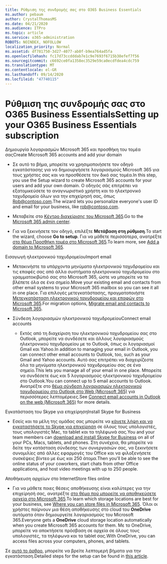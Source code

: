 ```yaml
---
title: Ρύθμιση της συνδρομής σας στο O365 Business Essentials
ms.author: pebaum
author: CrystalThomasMS
ms.date: 04/21/2020
ms.audience: ITPro
ms.topic: article
ms.service: o365-administration
ROBOTS: NOINDEX, NOFOLLOW
localization_priority: Normal
ms.assetid: df781750-3d27-4077-ab0f-b9ea764ad5fa
ms.openlocfilehash: fc17d73ccdddab7e1c9e7693f6715b38efef7f56
ms.sourcegitcommit: c6692ce0fa1358ec3529e59ca0ecdfdea4cdc759
ms.translationtype: MT
ms.contentlocale: el-GR
ms.lasthandoff: 09/14/2020
ms.locfileid: "47740115"
---
```

# <a name="setting-up-your-o365-business-essentials-subscription"></a><span data-ttu-id="8624b-102">Ρύθμιση της συνδρομής σας στο O365 Business Essentials</span><span class="sxs-lookup"><span data-stu-id="8624b-102">Setting up your O365 Business Essentials subscription</span></span>

<span data-ttu-id="8624b-103">Δημιουργία λογαριασμών Microsoft 365 και προσθήκη του τομέα σας</span><span class="sxs-lookup"><span data-stu-id="8624b-103">Create Microsoft 365 accounts and add your domain</span></span>
  
- <span data-ttu-id="8624b-104">Σε αυτό το βήμα, μπορείτε να χρησιμοποιήσετε τον οδηγό εγκατάστασης για να δημιουργήσετε λογαριασμούς Microsoft 365 για τους χρήστες σας και να προσθέσετε τον δικό σας τομέα.</span><span class="sxs-lookup"><span data-stu-id="8624b-104">In this step, you use the Setup wizard to create Microsoft 365 accounts for your users and add your own domain.</span></span> <span data-ttu-id="8624b-105">Ο οδηγός σάς επιτρέπει να εξατομικεύσετε το αναγνωριστικό χρήστη και το ηλεκτρονικό ταχυδρομείο όλων για την επιχείρησή σας, όπως [Rob@contoso.com](mailto:rob@contoso.com).</span><span class="sxs-lookup"><span data-stu-id="8624b-105">The wizard lets you personalize everyone's user ID and email for your business, like [rob@contoso.com](mailto:rob@contoso.com).</span></span>
    
- <span data-ttu-id="8624b-106">Μεταβείτε στο [Κέντρο διαχείρισης του Microsoft 365](https://login.partner.microsoftonline.cn/).</span><span class="sxs-lookup"><span data-stu-id="8624b-106">Go to the [Microsoft 365 admin center](https://login.partner.microsoftonline.cn/).</span></span>
    
- <span data-ttu-id="8624b-107">Για να ξεκινήσετε τον οδηγό, επιλέξτε **Μετάβαση στη ρύθμιση**.</span><span class="sxs-lookup"><span data-stu-id="8624b-107">To start the wizard, choose **Go to setup**.</span></span> <span data-ttu-id="8624b-108">Για να μάθετε περισσότερα, ανατρέξτε [στο θέμα Προσθήκη τομέα στο Microsoft 365](https://docs.microsoft.com/microsoft-365/admin/setup/add-domain).</span><span class="sxs-lookup"><span data-stu-id="8624b-108">To learn more, see [Add a domain to Microsoft 365](https://docs.microsoft.com/microsoft-365/admin/setup/add-domain).</span></span>
    
<span data-ttu-id="8624b-109">Εισαγωγή ηλεκτρονικού ταχυδρομείου</span><span class="sxs-lookup"><span data-stu-id="8624b-109">Import email</span></span>
  
- <span data-ttu-id="8624b-110">Μετακινήστε τα υπάρχοντα μηνύματα ηλεκτρονικού ταχυδρομείου και τις επαφές σας από άλλα συστήματα ηλεκτρονικού ταχυδρομείου στο γραμματοκιβώτιό σας στο Microsoft 365, ώστε να μπορείτε να τα βλέπετε όλα σε ένα σημείο.</span><span class="sxs-lookup"><span data-stu-id="8624b-110">Move your existing email and contacts from other email systems to your Microsoft 365 mailbox so you can see it all in one place.</span></span> <span data-ttu-id="8624b-111">Για επιλογές μετεγκατάστασης, πραγματοποιήστε [Μετεγκατάσταση ηλεκτρονικού ταχυδρομείου και επαφών στο Microsoft 365](https://docs.microsoft.com/microsoft-365/admin/setup/migrate-email-and-contacts-admin).</span><span class="sxs-lookup"><span data-stu-id="8624b-111">For migration options, [Migrate email and contacts to Microsoft 365](https://docs.microsoft.com/microsoft-365/admin/setup/migrate-email-and-contacts-admin).</span></span>
    
- <span data-ttu-id="8624b-112">Σύνδεση λογαριασμών ηλεκτρονικού ταχυδρομείου</span><span class="sxs-lookup"><span data-stu-id="8624b-112">Connect email accounts</span></span>
    
  - <span data-ttu-id="8624b-113">Εκτός από τη διαχείριση του ηλεκτρονικού ταχυδρομείου σας στο Outlook, μπορείτε να συνδέσετε και άλλους λογαριασμούς ηλεκτρονικού ταχυδρομείου με το Outlook, όπως οι λογαριασμοί Gmail και Yahoo.</span><span class="sxs-lookup"><span data-stu-id="8624b-113">In addition to managing your email in Outlook, you can connect other email accounts to Outlook, too, such as your Gmail and Yahoo accounts.</span></span> <span data-ttu-id="8624b-114">Αυτό σας επιτρέπει να διαχειρίζεστε όλα τα μηνύματα ηλεκτρονικού ταχυδρομείου σας σε ένα σημείο.</span><span class="sxs-lookup"><span data-stu-id="8624b-114">This lets you manage all of your email in one place.</span></span> <span data-ttu-id="8624b-115">Μπορείτε να συνδέσετε έως και 5 λογαριασμούς ηλεκτρονικού ταχυδρομείου στο Outlook.</span><span class="sxs-lookup"><span data-stu-id="8624b-115">You can connect up to 5 email accounts to Outlook.</span></span> <span data-ttu-id="8624b-116">Ανατρέξτε στο [θέμα σύνδεση λογαριασμών ηλεκτρονικού ταχυδρομείου στο Outlook στο Web (Microsoft 365)](https://support.office.com/Article/Connect-email-accounts-in-Outlook-on-the-web-Office-365-d7012ff0-924f-4f78-8aca-c3912d886c4d) για περισσότερες λεπτομέρειες.</span><span class="sxs-lookup"><span data-stu-id="8624b-116">See [Connect email accounts in Outlook on the web (Microsoft 365)](https://support.office.com/Article/Connect-email-accounts-in-Outlook-on-the-web-Office-365-d7012ff0-924f-4f78-8aca-c3912d886c4d) for more details.</span></span> 
    
<span data-ttu-id="8624b-117">Εγκατάσταση του Skype για επιχείρηση</span><span class="sxs-lookup"><span data-stu-id="8624b-117">Install Skype for Business</span></span>
  
- <span data-ttu-id="8624b-118">Εσείς και τα μέλη της ομάδας σας μπορείτε να [κάνετε λήψη και να εγκαταστήσετε το Skype για επιχείρηση](https://support.office.com/Article/download-and-install-Skype-for-Business-8a0d4da8-9d58-44f9-9759-5c8f340cb3fb) σε όλους τους υπολογιστές, τους υπολογιστές Mac, τα tablet και τα τηλέφωνά σας.</span><span class="sxs-lookup"><span data-stu-id="8624b-118">You and your team members can [download and install Skype for Business](https://support.office.com/Article/download-and-install-Skype-for-Business-8a0d4da8-9d58-44f9-9759-5c8f340cb3fb) on all of your PCs, Macs, tablets, and phones.</span></span> <span data-ttu-id="8624b-119">Στη συνέχεια, θα μπορείτε να δείτε την κατάσταση σύνδεσης των συνεργασιών σας, να ξεκινήσετε συνομιλίες από άλλες εφαρμογές του Office και να φιλοξενήσετε συσκέψεις βίντεο με έως και 250 άτομα.</span><span class="sxs-lookup"><span data-stu-id="8624b-119">Then you'll be able to see the online status of your coworkers, start chats from other Office applications, and host video meetings with up to 250 people.</span></span> 
    
<span data-ttu-id="8624b-120">Αποθήκευση αρχείων στο Internet</span><span class="sxs-lookup"><span data-stu-id="8624b-120">Store files online</span></span>
  
- <span data-ttu-id="8624b-121">Για να μάθετε ποιες θέσεις αποθήκευσης είναι καλύτερες για την επιχείρησή σας, ανατρέξτε [στο θέμα πού μπορείτε να αποθηκεύσετε αρχεία στο Microsoft 365](https://support.office.com/article/c7c20284-bc94-47f4-9728-d28e9daf0790.aspx).</span><span class="sxs-lookup"><span data-stu-id="8624b-121">To learn which storage locations are best for your business, see [Where you can store files in Microsoft 365](https://support.office.com/article/c7c20284-bc94-47f4-9728-d28e9daf0790.aspx).</span></span> <span data-ttu-id="8624b-122">Όλοι οι χρήστες παίρνουν μια θέση αποθήκευσης στο cloud του **OneDrive** αυτόματα όταν δημιουργείτε λογαριασμούς του Microsoft 365.</span><span class="sxs-lookup"><span data-stu-id="8624b-122">Everyone gets a **OneDrive** cloud storage location automatically when you create Microsoft 365 accounts for them.</span></span> <span data-ttu-id="8624b-123">Με το OneDrive, μπορείτε να αποκτήσετε πρόσβαση σε αρχεία σε όλους τους υπολογιστές, τα τηλέφωνα και τα tablet σας.</span><span class="sxs-lookup"><span data-stu-id="8624b-123">With OneDrive, you can access files across your computers, phones, and tablets.</span></span> 
    
<span data-ttu-id="8624b-124">Σε [αυτό το άρθρο](https://docs.microsoft.com/microsoft-365/admin/setup/setup), μπορείτε να βρείτε λεπτομερή βήματα για την εγκατάσταση.</span><span class="sxs-lookup"><span data-stu-id="8624b-124">Detailed steps for the setup can be found in [this article](https://docs.microsoft.com/microsoft-365/admin/setup/setup).</span></span>
  

